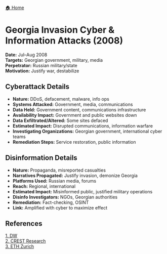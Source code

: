 <a href="{{ '/' | relative_url }}" class="home-button">🏠 Home</a>

# Georgia Invasion Cyber & Information Attacks (2008)

**Date:** Jul–Aug 2008  
**Targets:** Georgian government, military, media  
**Perpetrator:** Russian military/state  
**Motivation:** Justify war, destabilize

## Cyberattack Details
- **Nature:** DDoS, defacement, malware, info ops
- **Systems Attacked:** Government, media, communications
- **Data Held:** Government content, communications infrastructure
- **Availability Impact:** Government and public websites down
- **Data Exfiltrated/Altered:** Some sites defaced
- **Estimated Impact:** Disrupted communications, information warfare
- **Investigating Organizations:** Georgian government, international cyber teams
- **Remediation Steps:** Service restoration, public information

## Disinformation Details
- **Nature:** Propaganda, misreported casualties
- **Narratives Propagated:** Justify invasion, demonize Georgia
- **Platforms Used:** Russian media, forums
- **Reach:** Regional, international
- **Estimated Impact:** Misinformed public, justified military operations
- **Disinfo Investigators:** NGOs, Georgian authorities
- **Remediation:** Fact-checking, OSINT
- **Link:** Amplified with cyber to maximize effect

## References
[1. DW](https://www.dw.com/en/whats-behind-russias-disinformation-campaign-in-georgia/a-55708502)  
[2. CREST Research](https://crestresearch.ac.uk/download/2405/19-020-01.pdf)  
[3. ETH Zurich](https://www.files.ethz.ch/isn/194051/veebel-russian_disinformation.pdf)
